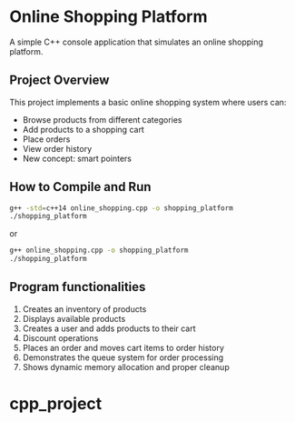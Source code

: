 # Online Shopping Platform

A simple C++ console application that simulates an online shopping platform.

## Project Overview

This project implements a basic online shopping system where users can:
- Browse products from different categories
- Add products to a shopping cart
- Place orders
- View order history
- New concept: smart pointers


## How to Compile and Run

```bash
g++ -std=c++14 online_shopping.cpp -o shopping_platform
./shopping_platform
```

or 

```bash
g++ online_shopping.cpp -o shopping_platform
./shopping_platform
```


## Program functionalities

1. Creates an inventory of products 
2. Displays available products
3. Creates a user and adds products to their cart
4. Discount operations 
5. Places an order and moves cart items to order history
6. Demonstrates the queue system for order processing
7. Shows dynamic memory allocation and proper cleanup

# cpp_project
